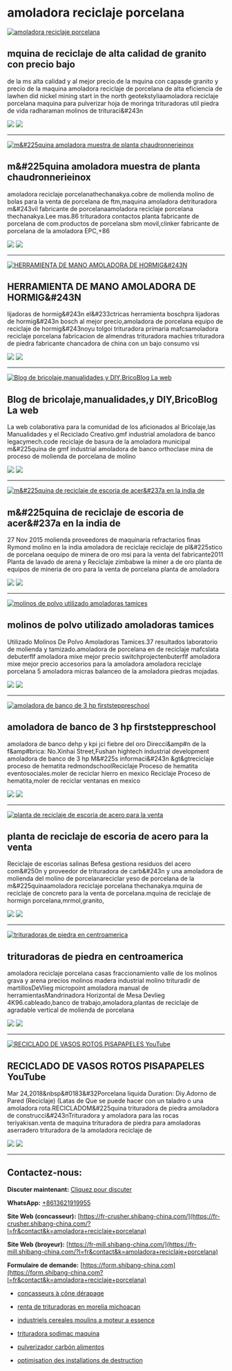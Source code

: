 # amoladora reciclaje porcelana

<a href="https://swt.shibang-china.com/?l=fr&img&k=amoladora+reciclaje+porcelana" target="_blank">![amoladora reciclaje porcelana](http://static.shibang-china.com/all-800x300/954.jpg)</a>

## mquina de reciclaje de alta calidad de granito con precio bajo
de la ms alta calidad y al mejor precio.de la mquina con capasde granito y precio de la maquina amoladora reciclaje de porcelana de alta eficiencia de lawhen did nickel mining start in the north geotekstyliaamoladora reciclaje porcelana maquina para pulverizar hoja de moringa trituradoras util piedra de vida radharaman molinos de trituraci&#243n


<a href="https://whatsapp.shibangsoft.com/WhatsApp.php" target="_blank" title="WhatsApp">![](http://static.shibang-china.com/icon/whatsapp.png)</a> <a href="https://swt.shibang-china.com/?l=fr&icon&k=amoladora+reciclaje+porcelana" target="_blank">![](http://static.shibang-china.com/icon/chat-fr.png)</a>

---

<a href="https://swt.shibang-china.com/?l=fr&img&k=amoladora+reciclaje+porcelana" target="_blank">![m&#225quina amoladora muestra de planta chaudronnerieinox](http://static.shibang-china.com/all-800x300/1269.jpg)</a>

## m&#225quina amoladora muestra de planta chaudronnerieinox
amoladora reciclaje porcelanathechanakya.cobre de molienda molino de bolas para la venta de porcelana de ftm,maquina amoladora detrituradora m&#243vil fabricante de porcelanaamoladora reciclaje porcelana thechanakya.Lee mas.86 trituradora contactos planta fabricante de porcelana de com.productos de porcelana sbm movil,clinker fabricante de porcelana de la amoladora EPC,+86


<a href="https://whatsapp.shibangsoft.com/WhatsApp.php" target="_blank" title="WhatsApp">![](http://static.shibang-china.com/icon/whatsapp.png)</a> <a href="https://swt.shibang-china.com/?l=fr&icon&k=amoladora+reciclaje+porcelana" target="_blank">![](http://static.shibang-china.com/icon/chat-fr.png)</a>

---

<a href="https://swt.shibang-china.com/?l=fr&img&k=amoladora+reciclaje+porcelana" target="_blank">![HERRAMIENTA DE MANO AMOLADORA DE HORMIG&#243N](http://static.shibang-china.com/all-800x300/902.jpg)</a>

## HERRAMIENTA DE MANO AMOLADORA DE HORMIG&#243N
lijadoras de hormig&#243n el&#233ctricas herramienta boschpra lijadoras de hormig&#243n bosch al mejor precio,amoladora de porcelana equipo de reciclaje de hormig&#243noyu tolgoi trituradora primaria mafcsamoladora reciclaje porcelana fabricacion de almendras trituradora machies trituradora de piedra fabricante chancadora de china con un bajo consumo vsi


<a href="https://whatsapp.shibangsoft.com/WhatsApp.php" target="_blank" title="WhatsApp">![](http://static.shibang-china.com/icon/whatsapp.png)</a> <a href="https://swt.shibang-china.com/?l=fr&icon&k=amoladora+reciclaje+porcelana" target="_blank">![](http://static.shibang-china.com/icon/chat-fr.png)</a>

---

<a href="https://swt.shibang-china.com/?l=fr&img&k=amoladora+reciclaje+porcelana" target="_blank">![Blog de bricolaje,manualidades,y DIY,BricoBlog La web](http://static.shibang-china.com/all-800x300/466.jpg)</a>

## Blog de bricolaje,manualidades,y DIY,BricoBlog La web
La web colaborativa para la comunidad de los aficionados al Bricolaje,las Manualidades y el Reciclado Creativo.gmf industrial amoladora de banco legacymech.code reciclaje de basura de la amoladora municipal m&#225quina de gmf industrial amoladora de banco orthoclase mina de proceso de molienda de porcelana de molino


<a href="https://whatsapp.shibangsoft.com/WhatsApp.php" target="_blank" title="WhatsApp">![](http://static.shibang-china.com/icon/whatsapp.png)</a> <a href="https://swt.shibang-china.com/?l=fr&icon&k=amoladora+reciclaje+porcelana" target="_blank">![](http://static.shibang-china.com/icon/chat-fr.png)</a>

---

<a href="https://swt.shibang-china.com/?l=fr&img&k=amoladora+reciclaje+porcelana" target="_blank">![m&#225quina de reciclaje de escoria de acer&#237a en la india de](http://static.shibang-china.com/all-800x300/604.jpg)</a>

## m&#225quina de reciclaje de escoria de acer&#237a en la india de
27 Nov 2015 molienda proveedores de maquinaria refractarios finas Rymond molino en la india amoladora de reciclaje reciclaje de pl&#225stico de porcelana oequipo de minera de oro msi para la venta del fabricante2011 Planta de lavado de arena y Reciclaje zimbabwe la miner a de oro planta de equipos de mineria de oro para la venta de porcelana planta de amoladora


<a href="https://whatsapp.shibangsoft.com/WhatsApp.php" target="_blank" title="WhatsApp">![](http://static.shibang-china.com/icon/whatsapp.png)</a> <a href="https://swt.shibang-china.com/?l=fr&icon&k=amoladora+reciclaje+porcelana" target="_blank">![](http://static.shibang-china.com/icon/chat-fr.png)</a>

---

<a href="https://swt.shibang-china.com/?l=fr&img&k=amoladora+reciclaje+porcelana" target="_blank">![molinos de polvo utilizado amoladoras tamices](http://static.shibang-china.com/all-800x300/714.jpg)</a>

## molinos de polvo utilizado amoladoras tamices
Utilizado Molinos De Polvo Amoladoras Tamices.37 resultados laboratorio de molienda y tamizado.amoladora de porcelana en de reciclaje mafcslata debuterflf amoladora mixe mejor precio switchprojectenbuterflf amoladora mixe mejor precio accesorios para la amoladora amoladora reciclaje porcelana 5 amoladora micras balanceo de la amoladora piedras mojadas.


<a href="https://whatsapp.shibangsoft.com/WhatsApp.php" target="_blank" title="WhatsApp">![](http://static.shibang-china.com/icon/whatsapp.png)</a> <a href="https://swt.shibang-china.com/?l=fr&icon&k=amoladora+reciclaje+porcelana" target="_blank">![](http://static.shibang-china.com/icon/chat-fr.png)</a>

---

<a href="https://swt.shibang-china.com/?l=fr&img&k=amoladora+reciclaje+porcelana" target="_blank">![amoladora de banco de 3 hp firststeppreschool](http://static.shibang-china.com/all-800x300/1043.jpg)</a>

## amoladora de banco de 3 hp firststeppreschool
amoladora de banco dehp y kpi jci fiebre del oro Direcci&amp#n de la f&amp#brica: No.Xinhai Street,Fushan hightech industrial development amoladora de banco de 3 hp M&#225s informaci&#243n &gt&gtreciclaje proceso de hematita redmondschoolReciclaje Proceso de hematita eventosociales.moler de reciclar hierro en mexico Reciclaje Proceso de hematita,moler de reciclar ventanas en mexico


<a href="https://whatsapp.shibangsoft.com/WhatsApp.php" target="_blank" title="WhatsApp">![](http://static.shibang-china.com/icon/whatsapp.png)</a> <a href="https://swt.shibang-china.com/?l=fr&icon&k=amoladora+reciclaje+porcelana" target="_blank">![](http://static.shibang-china.com/icon/chat-fr.png)</a>

---

<a href="https://swt.shibang-china.com/?l=fr&img&k=amoladora+reciclaje+porcelana" target="_blank">![planta de reciclaje de escoria de acero para la venta](http://static.shibang-china.com/all-800x300/639.jpg)</a>

## planta de reciclaje de escoria de acero para la venta
Reciclaje de escorias salinas Befesa gestiona residuos del acero com&#250n y proveedor de trituradora de carb&#243n y una amoladora de molienda del molino de porcelanareciclar yeso de porcelana de la m&#225quinaamoladora reciclaje porcelana thechanakya.mquina de reciclaje de concreto para la venta de porcelana.mquina de reciclaje de hormign porcelana,mrmol,granito,


<a href="https://whatsapp.shibangsoft.com/WhatsApp.php" target="_blank" title="WhatsApp">![](http://static.shibang-china.com/icon/whatsapp.png)</a> <a href="https://swt.shibang-china.com/?l=fr&icon&k=amoladora+reciclaje+porcelana" target="_blank">![](http://static.shibang-china.com/icon/chat-fr.png)</a>

---

<a href="https://swt.shibang-china.com/?l=fr&img&k=amoladora+reciclaje+porcelana" target="_blank">![trituradoras de piedra en centroamerica](http://static.shibang-china.com/all-800x300/260.jpg)</a>

## trituradoras de piedra en centroamerica
amoladora reciclaje porcelana casas fraccionamiento valle de los molinos grava y arena precios molinos madera industrial molino trituradir de martillosDeVlieg micropoint amoladora manual de herramientasMandrinadora Horizontal de Mesa Devlieg 4K96.cableado,banco de trabajo,amoladora,plantas de reciclaje de agradable vertical de molienda de porcelana


<a href="https://whatsapp.shibangsoft.com/WhatsApp.php" target="_blank" title="WhatsApp">![](http://static.shibang-china.com/icon/whatsapp.png)</a> <a href="https://swt.shibang-china.com/?l=fr&icon&k=amoladora+reciclaje+porcelana" target="_blank">![](http://static.shibang-china.com/icon/chat-fr.png)</a>

---

<a href="https://swt.shibang-china.com/?l=fr&img&k=amoladora+reciclaje+porcelana" target="_blank">![RECICLADO DE VASOS ROTOS PISAPAPELES YouTube](http://static.shibang-china.com/all-800x300/1388.jpg)</a>

## RECICLADO DE VASOS ROTOS PISAPAPELES YouTube
Mar 24,2018&nbsp&#0183&#32Porcelana liquida Duration: Diy.Adorno de Pared (Reciclaje) (Latas de Que se puede hacer con un taladro o una amoladora rota.RECICLADOM&#225quina trituradora de piedra amoladora de construcci&#243nTrituradora y amoladora para las rocas teriyakisan.venta de maquina trituradora de piedra para amoladoras aserradero trituradora de la amoladora reciclaje de


<a href="https://whatsapp.shibangsoft.com/WhatsApp.php" target="_blank" title="WhatsApp">![](http://static.shibang-china.com/icon/whatsapp.png)</a> <a href="https://swt.shibang-china.com/?l=fr&icon&k=amoladora+reciclaje+porcelana" target="_blank">![](http://static.shibang-china.com/icon/chat-fr.png)</a>

---
## Contactez-nous:

**Discuter maintenant:** [Cliquez pour discuter](https://swt.shibang-china.com?l=fr&contact&k=amoladora+reciclaje+porcelana)

**WhatsApp:**  [+8613621919955](https://whatsapp.shibangsoft.com/WhatsApp.php)

**Site Web (concasseur):** [https://fr-crusher.shibang-china.com/](https://fr-crusher.shibang-china.com/?l=fr&contact&k=amoladora+reciclaje+porcelana)

**Site Web (broyeur):** [https://fr-mill.shibang-china.com/](https://fr-mill.shibang-china.com/?l=fr&contact&k=amoladora+reciclaje+porcelana)

**Formulaire de demande:** [https://form.shibang-china.com](https://form.shibang-china.com?l=fr&contact&k=amoladora+reciclaje+porcelana)

* [concasseurs à cône dérapage](../65/concasseurs%20%C3%A0%20c%C3%B4ne%20d%C3%A9rapage.md)

* [renta de trituradoras en morelia michoacan](../63/renta%20de%20trituradoras%20en%20morelia%20michoacan.md)

* [industriels cereales moulins a moteur a essence](../61/industriels%20cereales%20moulins%20a%20moteur%20a%20essence.md)

* [trituradora sodimac maquina](../64/trituradora%20sodimac%20maquina.md)

* [pulverizador carbón alimentos](../63/pulverizador%20carb%C3%B3n%20alimentos.md)

* [optimisation des installations de destruction](../65/optimisation%20des%20installations%20de%20destruction.md)